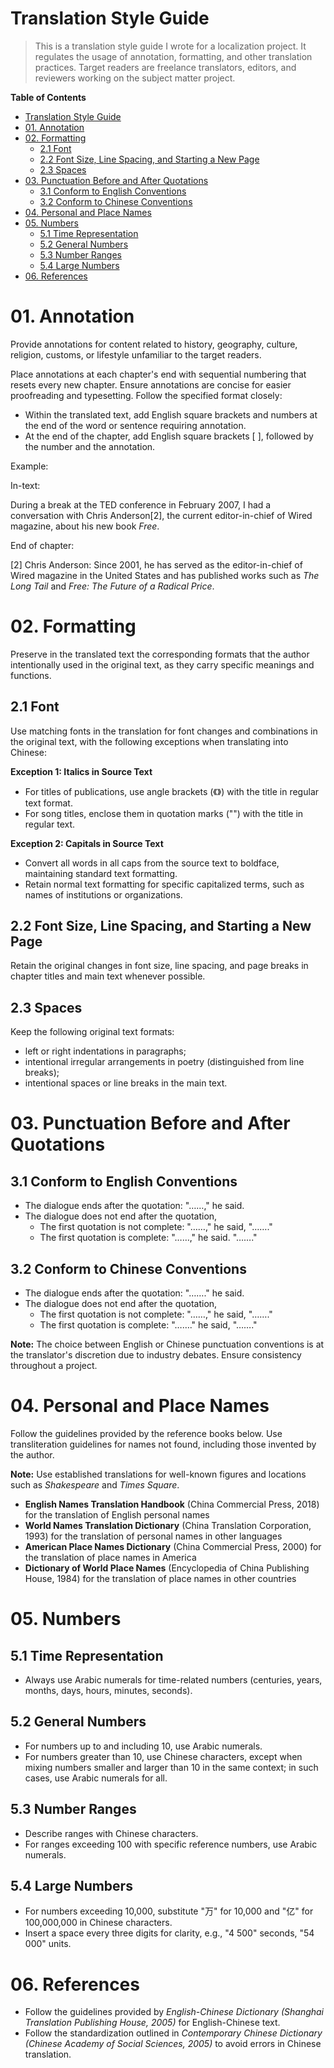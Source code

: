 # Translation Style Guide

> This is a translation style guide I wrote for a localization project. It regulates the usage of annotation, formatting, and other translation practices. Target readers are freelance translators, editors, and reviewers working on the subject matter project. 
> 
**Table of Contents**
- [Translation Style Guide](#translation-style-guide)
- [01. Annotation](#01-annotation)
- [02. Formatting](#02-formatting)
  - [2.1 Font](#21-font)
  - [2.2 Font Size, Line Spacing, and Starting a New Page](#22-font-size-line-spacing-and-starting-a-new-page)
  - [2.3 Spaces](#23-spaces)
- [03. Punctuation Before and After Quotations](#03-punctuation-before-and-after-quotations)
  - [3.1 Conform to English Conventions](#31-conform-to-english-conventions)
  - [3.2 Conform to Chinese Conventions](#32-conform-to-chinese-conventions)
- [04. Personal and Place Names](#04-personal-and-place-names)
- [05. Numbers](#05-numbers)
  - [5.1 Time Representation](#51-time-representation)
  - [5.2 General Numbers](#52-general-numbers)
  - [5.3 Number Ranges](#53-number-ranges)
  - [5.4 Large Numbers](#54-large-numbers)
- [06. References](#06-references)

# 01. Annotation
Provide annotations for content related to history, geography, culture, religion, customs, or lifestyle unfamiliar to the target readers.

Place annotations at each chapter's end with sequential numbering that resets every new chapter. Ensure annotations are concise for easier proofreading and typesetting. Follow the specified format closely:
- Within the translated text, add English square brackets and numbers at the end of the word or sentence requiring annotation. 
- At the end of the chapter, add English square brackets [ ], followed by the number and the annotation.

Example:

In-text:

During a break at the TED conference in February 2007, I had a conversation with Chris Anderson[2], the current editor-in-chief of Wired magazine, about his new book *Free*.

End of chapter:

[2] Chris Anderson: Since 2001, he has served as the editor-in-chief of Wired magazine in the United States and has published works such as *The Long Tail* and *Free: The Future of a Radical Price*.

# 02. Formatting
Preserve in the translated text the corresponding formats that the author intentionally used in the original text, as they carry specific meanings and functions. 
## 2.1 Font
Use matching fonts in the translation for font changes and combinations in the original text, with the following exceptions when translating into Chinese:

**Exception 1: Italics in Source Text**
- For titles of publications, use angle brackets (《》) with the title in regular text format.
- For song titles, enclose them in quotation marks ("") with the title in regular text. 

**Exception 2: Capitals in Source Text**
- Convert all words in all caps from the source text to boldface, maintaining standard text formatting.
- Retain normal text formatting for specific capitalized terms, such as names of institutions or organizations.

## 2.2 Font Size, Line Spacing, and Starting a New Page
Retain the original changes in font size, line spacing, and page breaks in chapter titles and main text whenever possible.
## 2.3 Spaces
Keep the following original text formats:
- left or right indentations in paragraphs;
- intentional irregular arrangements in poetry (distinguished from line breaks);
- intentional spaces or line breaks in the main text.

# 03. Punctuation Before and After Quotations
## 3.1 Conform to English Conventions
- The dialogue ends after the quotation: "……," he said.
- The dialogue does not end after the quotation,
  - The first quotation is not complete: "……," he said, "……."
  - The first quotation is complete: "……," he said. "……."
## 3.2 Conform to Chinese Conventions
- The dialogue ends after the quotation: "……." he said.
- The dialogue does not end after the quotation,
  - The first quotation is not complete: "……," he said, "……."
  - The first quotation is complete: "……." he said, "……."

**Note:** The choice between English or Chinese punctuation conventions is at the translator's discretion due to industry debates. Ensure consistency throughout a project.

# 04. Personal and Place Names
Follow the guidelines provided by the reference books below. Use transliteration guidelines for names not found, including those invented by the author.

**Note:** Use established translations for well-known figures and locations such as *Shakespeare* and *Times Square*.

- **English Names Translation Handbook** (China Commercial Press, 2018) for the translation of English personal names 
- **World Names Translation Dictionary** (China Translation Corporation, 1993) for the translation of personal names in other languages
- **American Place Names Dictionary** (China Commercial Press, 2000) for the translation of place names in America
- **Dictionary of World Place Names** (Encyclopedia of China Publishing House, 1984) for the translation of place names in other countries 

# 05. Numbers
## 5.1 Time Representation
- Always use Arabic numerals for time-related numbers (centuries, years, months, days, hours, minutes, seconds).
## 5.2 General Numbers
- For numbers up to and including 10, use Arabic numerals.
- For numbers greater than 10, use Chinese characters, except when mixing numbers smaller and larger than 10 in the same context; in such cases, use Arabic numerals for all.
## 5.3 Number Ranges
- Describe ranges with Chinese characters.
- For ranges exceeding 100 with specific reference numbers, use Arabic numerals.
## 5.4 Large Numbers
- For numbers exceeding 10,000, substitute "万" for 10,000 and "亿" for 100,000,000 in Chinese characters.
- Insert a space every three digits for clarity, e.g., "4 500" seconds, "54 000" units.

# 06. References
- Follow the guidelines provided by *English-Chinese Dictionary (Shanghai Translation Publishing House, 2005)* for English-Chinese text. 
- Follow the standardization outlined in *Contemporary Chinese Dictionary (Chinese Academy of Social Sciences, 2005)* to avoid errors in Chinese translation. 

